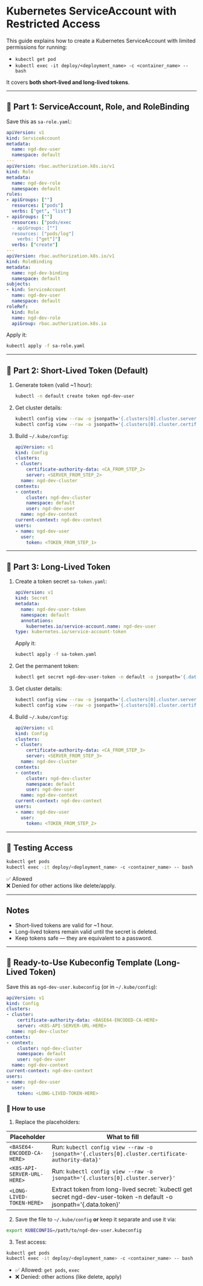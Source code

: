 # Kubernetes ServiceAccount with Restricted Access

This guide explains how to create a Kubernetes ServiceAccount with limited permissions for running:
- `kubectl get pod`
- `kubectl exec -it deploy/<deployment_name> -c <container_name> -- bash`

It covers **both short-lived and long-lived tokens**.

---

## 🔹 Part 1: ServiceAccount, Role, and RoleBinding

Save this as `sa-role.yaml`:

```yaml
apiVersion: v1
kind: ServiceAccount
metadata:
  name: ngd-dev-user
  namespace: default
---
apiVersion: rbac.authorization.k8s.io/v1
kind: Role
metadata:
  name: ngd-dev-role
  namespace: default
rules:
- apiGroups: [""]
  resources: ["pods"]
  verbs: ["get", "list"]
- apiGroups: [""]
  resources: ["pods/exec
  - apiGroups: [""]
  resources: ["pods/log"]
    verbs: ["get"]"]
  verbs: ["create"]
---
apiVersion: rbac.authorization.k8s.io/v1
kind: RoleBinding
metadata:
  name: ngd-dev-binding
  namespace: default
subjects:
- kind: ServiceAccount
  name: ngd-dev-user
  namespace: default
roleRef:
  kind: Role
  name: ngd-dev-role
  apiGroup: rbac.authorization.k8s.io
```

Apply it:
```bash
kubectl apply -f sa-role.yaml
```

---

## 🔹 Part 2: Short-Lived Token (Default)

1. Generate token (valid ~1 hour):
   ```bash
   kubectl -n default create token ngd-dev-user
   ```

2. Get cluster details:
   ```bash
   kubectl config view --raw -o jsonpath='{.clusters[0].cluster.server}'
   kubectl config view --raw -o jsonpath='{.clusters[0].cluster.certificate-authority-data}'
   ```

3. Build `~/.kube/config`:
   ```yaml
   apiVersion: v1
   kind: Config
   clusters:
   - cluster:
       certificate-authority-data: <CA_FROM_STEP_2>
       server: <SERVER_FROM_STEP_2>
     name: ngd-dev-cluster
   contexts:
   - context:
       cluster: ngd-dev-cluster
       namespace: default
       user: ngd-dev-user
     name: ngd-dev-context
   current-context: ngd-dev-context
   users:
   - name: ngd-dev-user
     user:
       token: <TOKEN_FROM_STEP_1>
   ```

---

## 🔹 Part 3: Long-Lived Token

1. Create a token secret `sa-token.yaml`:

   ```yaml
   apiVersion: v1
   kind: Secret
   metadata:
     name: ngd-dev-user-token
     namespace: default
     annotations:
       kubernetes.io/service-account.name: ngd-dev-user
   type: kubernetes.io/service-account-token
   ```

   Apply it:
   ```bash
   kubectl apply -f sa-token.yaml
   ```

2. Get the permanent token:
   ```bash
   kubectl get secret ngd-dev-user-token -n default -o jsonpath='{.data.token}' | base64 -d
   ```

3. Get cluster details:
   ```bash
   kubectl config view --raw -o jsonpath='{.clusters[0].cluster.server}'
   kubectl config view --raw -o jsonpath='{.clusters[0].cluster.certificate-authority-data}'
   ```

4. Build `~/.kube/config`:
   ```yaml
   apiVersion: v1
   kind: Config
   clusters:
   - cluster:
       certificate-authority-data: <CA_FROM_STEP_3>
       server: <SERVER_FROM_STEP_3>
     name: ngd-dev-cluster
   contexts:
   - context:
       cluster: ngd-dev-cluster
       namespace: default
       user: ngd-dev-user
     name: ngd-dev-context
   current-context: ngd-dev-context
   users:
   - name: ngd-dev-user
     user:
       token: <TOKEN_FROM_STEP_2>
   ```

---

## 🔹 Testing Access

```bash
kubectl get pods
kubectl exec -it deploy/<deployment_name> -c <container_name> -- bash
```

✅ Allowed  
❌ Denied for other actions like delete/apply.

---

## Notes
- Short-lived tokens are valid for ~1 hour.  
- Long-lived tokens remain valid until the secret is deleted.  
- Keep tokens safe — they are equivalent to a password.

---

## 🔹 Ready-to-Use Kubeconfig Template (Long-Lived Token)

Save this as `ngd-dev-user.kubeconfig` (or in `~/.kube/config`):

```yaml
apiVersion: v1
kind: Config
clusters:
- cluster:
    certificate-authority-data: <BASE64-ENCODED-CA-HERE>
    server: <K8S-API-SERVER-URL-HERE>
  name: ngd-dev-cluster
contexts:
- context:
    cluster: ngd-dev-cluster
    namespace: default
    user: ngd-dev-user
  name: ngd-dev-context
current-context: ngd-dev-context
users:
- name: ngd-dev-user
  user:
    token: <LONG-LIVED-TOKEN-HERE>
```

### 🔹 How to use

1. Replace the placeholders:

| Placeholder                     | What to fill                                                   |
|---------------------------------|----------------------------------------------------------------|
| `<BASE64-ENCODED-CA-HERE>`      | Run: `kubectl config view --raw -o jsonpath='{.clusters[0].cluster.certificate-authority-data}'` |
| `<K8S-API-SERVER-URL-HERE>`     | Run: `kubectl config view --raw -o jsonpath='{.clusters[0].cluster.server}'` |
| `<LONG-LIVED-TOKEN-HERE>`       | Extract token from long-lived secret: `kubectl get secret ngd-dev-user-token -n default -o jsonpath='{.data.token}' | base64 -d` |

2. Save the file to `~/.kube/config` **or** keep it separate and use it via:
```bash
export KUBECONFIG=/path/to/ngd-dev-user.kubeconfig
```

3. Test access:
```bash
kubectl get pods
kubectl exec -it deploy/<deployment_name> -c <container_name> -- bash
```

- ✅ Allowed: `get pods`, `exec`  
- ❌ Denied: other actions (like delete, apply)
